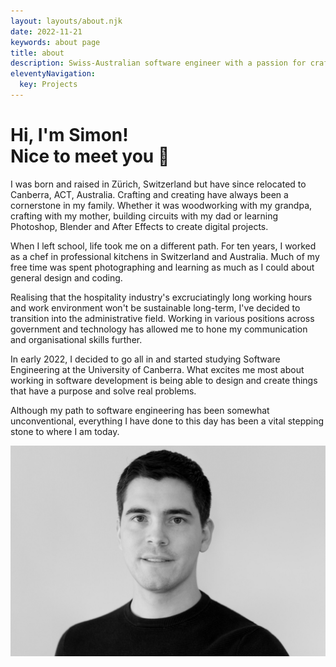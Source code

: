 ```yaml
---
layout: layouts/about.njk
date: 2022-11-21
keywords: about page
title: about
description: Swiss-Australian software engineer with a passion for crafting and creating. Studying Software Engineering at the University of Canberra. Former chef with experience in government and technology.
eleventyNavigation:
  key: Projects
---
```


# Hi, I'm Simon! <br> Nice to meet you 👋

I was born and raised in Zürich, Switzerland but have since relocated to Canberra, ACT, Australia.
Crafting and creating have always been a cornerstone in my family. Whether it was woodworking with my grandpa, crafting with my mother, building circuits with my dad or learning Photoshop, Blender and After Effects to create digital projects.

When I left school, life took me on a different path. For ten years, I worked as a chef in professional kitchens in Switzerland and Australia. Much of my free time was spent photographing and learning as much as I could about general design and coding.

Realising that the hospitality industry's excruciatingly long working hours and work environment won't be sustainable long-term, I've decided to transition into the administrative field. Working in various positions across government and technology has allowed me to hone my communication and organisational skills further.

In early 2022, I decided to go all in and started studying Software Engineering at the University of Canberra. What excites me most about working in software development is being able to design and create things that have a purpose and solve real problems.

Although my path to software engineering has been somewhat unconventional, everything I have done to this day has been a vital stepping stone to where I am today.

![](/assets/img/Simon_Portrait_2022_small.jpg)
